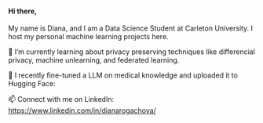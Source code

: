 #### Hi there, 
My name is Diana, and I am a Data Science Student at Carleton University. I host my personal machine learning projects here.

📘 I’m currently learning about privacy preserving techniques like differencial privacy, machine unlearning, and federated learning.   

🩻 I recently fine-tuned a LLM on medical knowledge and uploaded it to Hugging Face:  

📫 Connect with me on LinkedIn: https://www.linkedin.com/in/dianarogachova/
